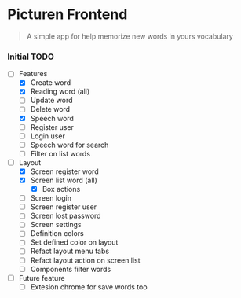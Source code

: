 # Picturen Frontend
> A simple app for help memorize new words in yours vocabulary

### Initial TODO

 - [ ] Features
   - [x] Create word
   - [x] Reading word (all)
   - [ ] Update word
   - [ ] Delete word
   - [x] Speech word
   - [ ] Register user
   - [ ] Login user
   - [ ] Speech word for search
   - [ ] Filter on list words
- [ ] Layout
  - [x] Screen register word
  - [x] Screen list word (all)
    - [x] Box actions
  - [ ] Screen login
  - [ ] Screen register user
  - [ ] Screen lost password
  - [ ] Screen settings
  - [ ] Definition colors
  - [ ] Set defined color on layout
  - [ ] Refact layout menu tabs
  - [ ] Refact layout action on screen list
  - [ ] Components filter words
  
 - [ ] Future feature
   - [ ] Extesion chrome for save words too
